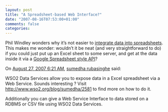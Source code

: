 ```yaml
---
layout: post
title: "A Spreadsheet-based Web Interface?"
date: "2007-08-16T07:53:00+01:00"
comments: false
categories: 
---
```


<p>Phil Windley wonders why it&#8217;s not easier to <a href="http://www.windley.com/archives/2007/08/a_metadata_interface_for_spreadsheets.shtml">integrate data into spreadsheets</a>. This makes me wonder: wouldn&#8217;t it be neat (and very straightforward to do) if you could just put up an Excel sheet to some server, and get at the data inside it via a <a href="http://code.google.com/apis/spreadsheets/overview.html">Google Spreadsheet style API</a>?</p>

<section class="comments">



<div class="comment" id="comment-1417">
On <a href="#comment-1417" title="Permalink to this comment">August 27, 2007  6:21 AM</a>, <a href="http://www.wso2.org/blog/sumedha/2581" title="http://www.wso2.org/blog/sumedha/2581" rel="nofollow">sumedha rubasinghe</a>
said:
<p>WSO2 Data Services allow you to expose data in a Excel spreadsheet via a Web Service. Sounds interesting ? Visit <a href="http://www.wso2.org/blog/sumedha/2581" rel="nofollow" /><a href="http://www.wso2.org/blog/sumedha/2581" rel="nofollow">http://www.wso2.org/blog/sumedha/2581</a> to find more on how to do it.</p>

<p>Additionally you can give a Web Service Interface to data stored on a RDBMS or CSV file using WSO2 Data Services.</p>


</section>

